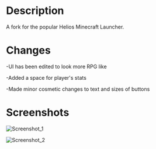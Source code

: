 # Description

A fork for the popular Helios Minecraft Launcher.

# Changes

-UI has been edited to look more RPG like

-Added a space for player's stats

-Made minor cosmetic changes to text and sizes of buttons


# Screenshots

![Screenshot_1](https://user-images.githubusercontent.com/127097933/233800008-fee207a2-1965-43b3-88e2-24a4b48567cf.png)

![Screenshot_2](https://user-images.githubusercontent.com/127097933/233800012-b9d2af89-1f60-4aa4-84b0-c2e4129c5ccc.png)
